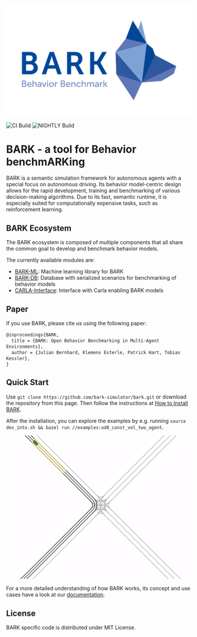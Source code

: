 <p align="center">
<img src="docs/source/bark_logo.jpg" alt="BARK" />
</p>

![CI Build](https://github.com/bark-simulator/bark/workflows/CI/badge.svg)
![NIGHTLY Build](https://github.com/bark-simulator/bark/workflows/NIGHTLY/badge.svg)

# BARK - a tool for **B**ehavior benchm**ARK**ing
BARK is a semantic simulation framework for autonomous agents with a special focus on autonomous driving.
Its behavior model-centric design allows for the rapid development, training and benchmarking of various decision-making algorithms.
Due to its fast, semantic runtime, it is especially suited for computationally expensive tasks, such as reinforcement learning.


## BARK Ecosystem
The BARK ecosystem is composed of multiple components that all share the common goal to develop and benchmark behavior models.

The currently available modules are:
* [BARK-ML](https://github.com/bark-simulator/bark-ml/): Machine learning library for BARK
* [BARK-DB](https://github.com/bark-simulator/bark-databasse/): Database with serialized scenarios for benchmarking of behavior models
* [CARLA-Interface](https://github.com/bark-simulator/carla-interface): Interface with Carla enabling BARK models


## Paper
If you use BARK, please cite us using the following paper:

```
@inproceedings{BARK,
  title = {BARK: Open Behavior Benchmarking in Multi-Agent Environments},
  author = {Julian Bernhard, Klemens Esterle, Patrick Hart, Tobias Kessler},
}
```


## Quick Start
Use `git clone https://github.com/bark-simulator/bark.git` or download the repository from this page.
Then follow the instructions at [How to Install BARK](https://github.com/bark-simulator/bark/blob/master/docs/source/installation.md).

After the installation, you can explore the examples by e.g. running `source dev_into.sh && bazel run //examples:od8_const_vel_two_agent`.

<p align="center">
<img src="docs/source/example_map.gif" alt="BARK" />
</p>

For a more detailed understanding of how BARK works, its concept and use cases have a look at our [documentation](https://bark-simulator.readthedocs.io/en/latest/about.html).


## License
BARK specific code is distributed under MIT License.